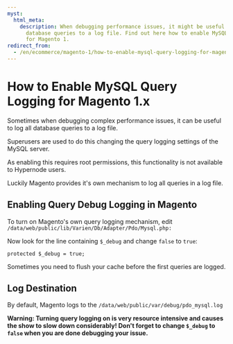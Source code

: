 ```yaml
---
myst:
  html_meta:
    description: When debugging performance issues, it might be useful to log all
      database queries to a log file. Find out here how to enable MySQL Query logging
      for Magento 1.
redirect_from:
  - /en/ecommerce/magento-1/how-to-enable-mysql-query-logging-for-magento-1-x/
---
```


<!-- source: https://support.hypernode.com/en/ecommerce/magento-1/how-to-enable-mysql-query-logging-for-magento-1-x/ -->

# How to Enable MySQL Query Logging for Magento 1.x

Sometimes when debugging complex performance issues, it can be useful to log all database queries to a log file.

Superusers are used to do this changing the query logging settings of the MySQL server.

As enabling this requires root permissions, this functionality is not available to Hypernode users.

Luckily Magento provides it's own mechanism to log all queries in a log file.

## Enabling Query Debug Logging in Magento

To turn on Magento's own query logging mechanism, edit `/data/web/public/lib/Varien/Db/Adapter/Pdo/Mysql.php:`

Now look for the line containing `$_debug` and change `false` to `true`:

```nginx
protected $_debug = true;
```

Sometimes you need to flush your cache before the first queries are logged.

## Log Destination

By default, Magento logs to the `/data/web/public/var/debug/pdo_mysql.log`

**Warning: Turning query logging on is very resource intensive and causes the show to slow down considerably! Don't forget to change `$_debug` to `false` when you are done debugging your issue.**
